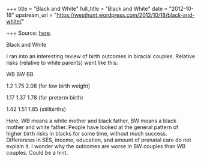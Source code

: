 +++
title = "Black and White"
full_title = "Black and White"
date = "2012-10-18"
upstream_url = "https://westhunt.wordpress.com/2012/10/18/black-and-white/"

+++
Source: [here](https://westhunt.wordpress.com/2012/10/18/black-and-white/).

Black and White



I ran into an interesting review of birth outcomes in biracial couples.
Relative risks (relative to white parents) went like this:

WB   BW BB

1.2 1.75 2.08 (for low birth weight)

1.17 1.37 1.78 (for preterm birth)

1.42  1.51 1.85        (stillbirths)



Here, WB means a white mother and black father, BW means a black mother
and white father. People have looked at the general pattern of higher
birth risks in blacks for some time, without much success. Differences
in SES, income, education, and amount of prenatal care do not explain
it. I wonder why the outcomes are worse in BW couples than WB
couples. Could be a hint.












